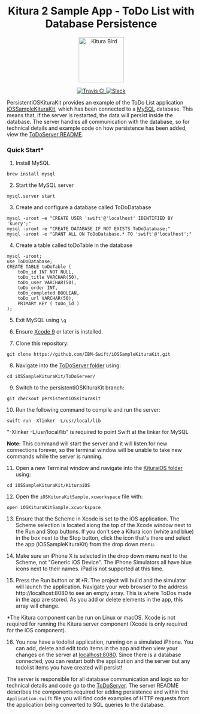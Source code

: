 <h1 align="center"> Kitura 2 Sample App - ToDo List with Database Persistence </h1>

<p align="center">
<img src="https://www.ibm.com/cloud-computing/bluemix/sites/default/files/assets/page/catalog-swift.svg" width="120" alt="Kitura Bird">
</p>

<p align="center">
<a href="https://travis-ci.org/IBM-Swift/iOSSampleKituraKit">
<img src="https://travis-ci.org/IBM-Swift/iOSSampleKituraKit.svg?branch=master" alt="Travis CI">
</a>
<a href= "http://swift-at-ibm-slack.mybluemix.net/">
<img src="http://swift-at-ibm-slack.mybluemix.net/badge.svg"  alt="Slack">
</a>
</p>

PersistentiOSKituraKit provides an example of the ToDo List application [iOSSampleKituraKit](https://github.com/IBM-Swift/iOSSampleKituraKit), which has been connected to a [MySQL](https://www.mysql.com/) database. This means that, if the server is restarted, the data will persist inside the database. The server handles all communication with the database, so for technical details and example code on how  persistence has been added, view the [ToDoServer README](https://github.com/IBM-Swift/iOSSampleKituraKit/tree/persistentiOSKituraKit/ToDoServer).

### Quick Start*
1. Install MySQL

`brew install mysql`

2. Start the MySQL server

`mysql.server start`

3. Create and configure a database called ToDoDatabase

```
mysql -uroot -e "CREATE USER 'swift'@'localhost' IDENTIFIED BY 'kuery';"
mysql -uroot -e "CREATE DATABASE IF NOT EXISTS ToDoDatabase;"
mysql -uroot -e "GRANT ALL ON ToDoDatabase.* TO 'swift'@'localhost';"
```
4. Create a table called toDoTable in the database

```
mysql -uroot;
use ToDoDatabase;
CREATE TABLE toDoTable (
    toDo_id INT NOT NULL,
    toDo_title VARCHAR(50),
    toDo_user VARCHAR(50),
    toDo_order INT,
    toDo_completed BOOLEAN,
    toDo_url VARCHAR(50),
    PRIMARY KEY ( toDo_id )
);
```

5. Exit MySQL using `\q`

6. Ensure [Xcode 9](https://itunes.apple.com/gb/app/xcode/id497799835) or later is installed.

7. Clone this repository:

`git clone https://github.com/IBM-Swift/iOSSampleKituraKit.git`

8. Navigate into the [ToDoServer folder](https://github.com/IBM-Swift/iOSSampleKituraKit/tree/persistentiOSKituraKit/ToDoServer) using:

`cd iOSSampleKituraKit/ToDoServer/`

9. Switch to the persistentiOSKituraKit branch:

`git checkout persistentiOSKituraKit`

10. Run the following command to compile and run the server:

`swift run -Xlinker -L/usr/local/lib`

"-Xlinker -L/usr/local/lib" is required to point Swift at the linker for MySQL

**Note:** This command will start the server and it will listen for new connections forever, so the terminal window will be unable to take new commands while the server is running.

11. Open a new Terminal window and navigate into the [KituraiOS folder](https://github.com/IBM-Swift/iOSSampleKituraKit/tree/persistentiOSKituraKit/KituraiOS) using:

`cd iOSSampleKituraKit/KituraiOS`

12. Open the `iOSKituraKitSample.xcworkspace` file with:

`open iOSKituraKitSample.xcworkspace`

13. Ensure that the Scheme in Xcode is set to the iOS application. The Scheme selection is located along the top of the Xcode window next to the Run and Stop buttons. If you don't see a Kitura icon (white and blue) in the box next to the Stop button, click the icon that's there and select the app (iOSSampleKituraKit) from the drop down menu.

14. Make sure an iPhone X is selected in the drop down menu next to the Scheme, not "Generic iOS Device". The iPhone Simulators all have blue icons next to their names. iPad is not supported at this time.

15. Press the Run button or ⌘+R. The project will build and the simulator will launch the application. Navigate your web browser to the address http://localhost:8080 to see an empty array. This is where ToDos made in the app are stored. As you add or delete elements in the app, this array will change.

*The Kitura component can be run on Linux or macOS. Xcode is not required for running the Kitura server component (Xcode is only required for the iOS component).

16. You now have a todolist application, running on a simulated iPhone. You can add, delete and edit todo items in the app and then view your changes on the server at [localhost:8080](http://localhost:8080/). Since there is a database connected, you can restart both the application and the server but any todolist items you have created will persist!

The server is responsible for all database communication and logic so for technical details and code go to the [ToDoServer](https://github.com/IBM-Swift/iOSSampleKituraKit/tree/persistentiOSKituraKit/ToDoServer). The server README describes the components required for adding persistence and within the `Application.swift` file you will find code examples of HTTP requests from the application being converted to SQL queries to the database.
